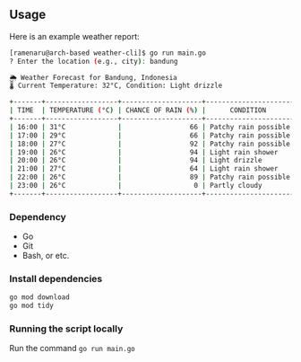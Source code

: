 ## Usage
Here is an example weather report:
```bash
[ramenaru@arch-based weather-cli]$ go run main.go
? Enter the location (e.g., city): bandung

🌦️ Weather Forecast for Bandung, Indonesia
🌡️ Current Temperature: 32°C, Condition: Light drizzle

+-------+------------------+--------------------+----------------------+
| TIME  | TEMPERATURE (°C) | CHANCE OF RAIN (%) |      CONDITION       |
+-------+------------------+--------------------+----------------------+
| 16:00 | 31°C             |                 66 | Patchy rain possible |
| 17:00 | 29°C             |                 66 | Patchy rain possible |
| 18:00 | 27°C             |                 92 | Patchy rain possible |
| 19:00 | 26°C             |                 94 | Light rain shower    |
| 20:00 | 26°C             |                 94 | Light drizzle        |
| 21:00 | 27°C             |                 64 | Light rain shower    |
| 22:00 | 26°C             |                 89 | Patchy rain possible |
| 23:00 | 26°C             |                  0 | Partly cloudy        |
+-------+------------------+--------------------+----------------------+
```   

### Dependency
- Go 
- Git
- Bash, or etc.

### Install dependencies
```bash
go mod download
go mod tidy
```    

### Running the script locally

Run the command `go run main.go`
